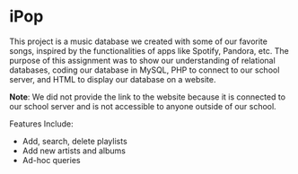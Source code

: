 # iPop
This project is a music database we created with some of our favorite songs, inspired by the functionalities of apps like Spotify, Pandora, etc. The purpose of this assignment was to show our understanding of relational databases, coding our database in MySQL, PHP to connect to our school server, and HTML to display our database on a website.

**Note**: We did not provide the link to the website because it is connected to our school server and is not accessible to anyone outside of our school.

Features Include:
- Add, search, delete playlists
- Add new artists and albums
- Ad-hoc queries
